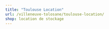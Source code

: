 ```yaml
---
title: "Toulouse Location"
url: /villeneuve-tolosane/toulouse-location/
shop: location de stockage
---
```

